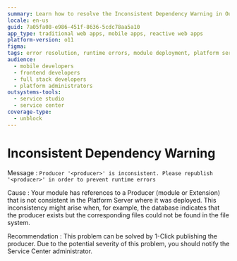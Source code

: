 ```yaml
---
summary: Learn how to resolve the Inconsistent Dependency Warning in OutSystems 11 (O11) by republishing the producer module to prevent runtime errors.
locale: en-us
guid: 7a05fa08-e986-451f-8636-5cdc78aa5a10
app_type: traditional web apps, mobile apps, reactive web apps
platform-version: o11
figma:
tags: error resolution, runtime errors, module deployment, platform server, service center
audience:
  - mobile developers
  - frontend developers
  - full stack developers
  - platform administrators
outsystems-tools:
  - service studio
  - service center
coverage-type:
  - unblock
---
```


# Inconsistent Dependency Warning

Message
:   `Producer '<producer>' is inconsistent. Please republish '<producer>' in order to prevent runtime errors`

Cause
:   Your module has references to a Producer (module or Extension) that is not consistent in the Platform Server where it was deployed. This inconsistency might arise when, for example, the database indicates that the producer exists but the corresponding files could not be found in the file system.

Recommendation
:   This problem can be solved by 1-Click publishing the producer. Due to the potential severity of this problem, you should notify the Service Center administrator.
